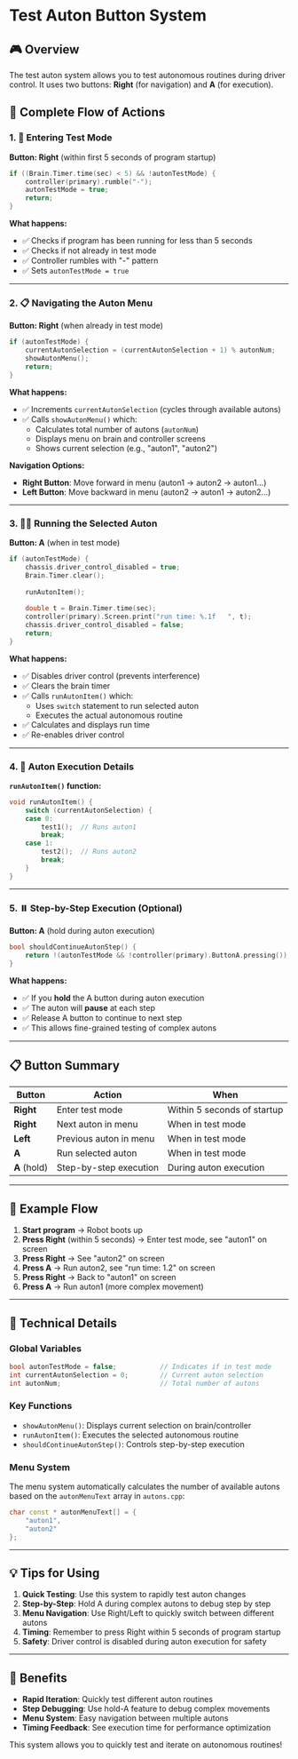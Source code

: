 # Test Auton Button System

## 🎮 Overview

The test auton system allows you to test autonomous routines during driver control. It uses two buttons: **Right** (for navigation) and **A** (for execution).

## 🔄 Complete Flow of Actions

### 1. 🚀 Entering Test Mode
**Button: Right** (within first 5 seconds of program startup)

```cpp
if ((Brain.Timer.time(sec) < 5) && !autonTestMode) {
    controller(primary).rumble("-");
    autonTestMode = true;
    return;
}
```

**What happens:**
- ✅ Checks if program has been running for less than 5 seconds
- ✅ Checks if not already in test mode
- ✅ Controller rumbles with "-" pattern
- ✅ Sets `autonTestMode = true`

---

### 2. 📋 Navigating the Auton Menu
**Button: Right** (when already in test mode)

```cpp
if (autonTestMode) {
    currentAutonSelection = (currentAutonSelection + 1) % autonNum;
    showAutonMenu();
    return;
}
```

**What happens:**
- ✅ Increments `currentAutonSelection` (cycles through available autons)
- ✅ Calls `showAutonMenu()` which:
  - Calculates total number of autons (`autonNum`)
  - Displays menu on brain and controller screens
  - Shows current selection (e.g., "auton1", "auton2")

**Navigation Options:**
- **Right Button**: Move forward in menu (auton1 → auton2 → auton1...)
- **Left Button**: Move backward in menu (auton2 → auton1 → auton2...)

---

### 3. 🏃‍♂️ Running the Selected Auton
**Button: A** (when in test mode)

```cpp
if (autonTestMode) {
    chassis.driver_control_disabled = true;
    Brain.Timer.clear();
    
    runAutonItem(); 
    
    double t = Brain.Timer.time(sec);
    controller(primary).Screen.print("run time: %.1f   ", t);
    chassis.driver_control_disabled = false;
    return;
}
```

**What happens:**
- ✅ Disables driver control (prevents interference)
- ✅ Clears the brain timer
- ✅ Calls `runAutonItem()` which:
  - Uses `switch` statement to run selected auton
  - Executes the actual autonomous routine
- ✅ Calculates and displays run time
- ✅ Re-enables driver control

---

### 4. 🎯 Auton Execution Details

**`runAutonItem()` function:**
```cpp
void runAutonItem() {
    switch (currentAutonSelection) {
    case 0:
        test1();  // Runs auton1
        break;
    case 1:
        test2();  // Runs auton2
        break;
    }
}
```

---

### 5. ⏸️ Step-by-Step Execution (Optional)
**Button: A** (hold during auton execution)

```cpp
bool shouldContinueAutonStep() {
    return !(autonTestMode && !controller(primary).ButtonA.pressing());
}
```

**What happens:**
- ✅ If you **hold** the A button during auton execution
- ✅ The auton will **pause** at each step
- ✅ Release A button to continue to next step
- ✅ This allows fine-grained testing of complex autons

---

## 📋 Button Summary

| Button | Action | When |
|--------|--------|------|
| **Right** | Enter test mode | Within 5 seconds of startup |
| **Right** | Next auton in menu | When in test mode |
| **Left** | Previous auton in menu | When in test mode |
| **A** | Run selected auton | When in test mode |
| **A** (hold) | Step-by-step execution | During auton execution |

---

## 🎯 Example Flow

1. **Start program** → Robot boots up
2. **Press Right** (within 5 seconds) → Enter test mode, see "auton1" on screen
3. **Press Right** → See "auton2" on screen  
4. **Press A** → Run auton2, see "run time: 1.2" on screen
5. **Press Right** → Back to "auton1" on screen
6. **Press A** → Run auton1 (more complex movement)

---

## 🔧 Technical Details

### Global Variables
```cpp
bool autonTestMode = false;           // Indicates if in test mode
int currentAutonSelection = 0;        // Current auton selection
int autonNum;                         // Total number of autons
```

### Key Functions
- `showAutonMenu()`: Displays current selection on brain/controller
- `runAutonItem()`: Executes the selected autonomous routine
- `shouldContinueAutonStep()`: Controls step-by-step execution

### Menu System
The menu system automatically calculates the number of available autons based on the `autonMenuText` array in `autons.cpp`:

```cpp
char const * autonMenuText[] = {
    "auton1",
    "auton2"
};
```

---

## 💡 Tips for Using

1. **Quick Testing**: Use this system to rapidly test auton changes
2. **Step-by-Step**: Hold A during complex autons to debug step by step
3. **Menu Navigation**: Use Right/Left to quickly switch between different autons
4. **Timing**: Remember to press Right within 5 seconds of program startup
5. **Safety**: Driver control is disabled during auton execution for safety

---

## 🚀 Benefits

- **Rapid Iteration**: Quickly test different auton routines
- **Step Debugging**: Use hold-A feature to debug complex movements
- **Menu System**: Easy navigation between multiple autons
- **Timing Feedback**: See execution time for performance optimization

This system allows you to quickly test and iterate on autonomous routines!